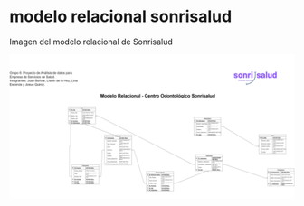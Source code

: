 # modelo relacional sonrisalud

Imagen del modelo relacional de Sonrisalud

![alt text](relational_model_sonrisalud.drawio.png)
